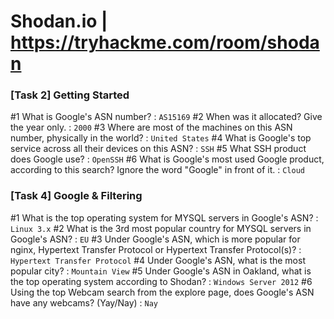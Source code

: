 # Shodan.io | https://tryhackme.com/room/shodan

### [Task 2] Getting Started

#1	What is Google's ASN number? : `AS15169`
#2	When was it allocated? Give the year only. : `2000`
#3	Where are most of the machines on this ASN number, physically in the world? : `United States`
#4	What is Google's top service across all their devices on this ASN? : `SSH`
#5	What SSH product does Google use? : `OpenSSH`
#6	What is Google's most used Google product, according to this search? Ignore the word "Google" in front of it. : `Cloud`

### [Task 4] Google & Filtering

#1	What is the top operating system for MYSQL servers in Google's ASN? : `Linux 3.x`
#2	What is the 3rd most popular country for MYSQL servers in Google's ASN? : `EU`
#3	Under Google's ASN, which is more popular for nginx, Hypertext Transfer Protocol or Hypertext Transfer Protocol(s)? : `Hypertext Transfer Protocol`
#4	Under Google's ASN, what is the most popular city? : `Mountain View`
#5	Under Google's ASN in Oakland, what is the top operating system according to Shodan? : `Windows Server 2012`
#6	Using the top Webcam search from the explore page, does Google's ASN have any webcams? (Yay/Nay) : `Nay`
